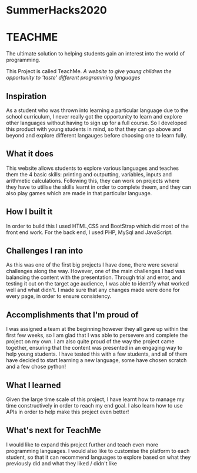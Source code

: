 # SummerHacks2020
# TEACHME
The ultimate solution to helping students gain an interest into the world of programming.

This Project is called TeachMe.
*A website to give young children the opportunity to 'taste' different programming languages*

## Inspiration
As a student who was thrown into learning a particular language due to the school curriculum, I never really got the opportunity to learn and explore other languages without having to sign up for a full course. So I developed this product with young students in mind, so that they can go above and beyond and explore different langauges before choosing one to learn fully.

## What it does
This website allows students to explore various languages and teaches them the 4 basic skills: printing and outputting, variables, inputs and arithmetic calculations. Following this, they can work on projects where they have to utilise the skills learnt in order to complete theem, and they can also play games which are made in that particular language.

## How I built it
In order to build this I used HTML,CSS and BootStrap which did most of the front end work. For the back end, I used PHP, MySql and JavaScript. 

## Challenges I ran into
As this was one of the first big projects I have done, there were several challenges along the way. However, one of the main challenges I had was balancing the content with the presentation. Through trial and error, and testing it out on the target age audience, I was able to identify what worked well and what didn't. I made sure that any changes made were done for every page, in order to ensure consistency. 

## Accomplishments that I'm proud of
I was assigned a team at the beginning however they all gave up within the first few weeks, so I am glad that I was able to persevere and complete the project on my own. I am also quite proud of the way the project came together, ensuring that the content was presented in an engaging way to help young students. I have tested this with a few students, and all of them have decided to start learning a new language, some have chosen scratch and a few chose python!

## What I learned
Given the large time scale of this project, I have learnt how to manage my time constructively in order to reach my end goal. I also learn how to use APIs in order to help make this project even better!

## What's next for TeachMe
I would like to expand this project further and teach even more programming languages. I would also like to customise the platform to each student, so that it can recommend languages to explore based on what they previously did and what they liked / didn't like
